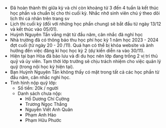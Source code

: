 - Đã hoàn thành thi giữa kỳ và chỉ còn khoảng từ 3 đến 4 tuần là kết thúc học phần và chuẩn bị cho thi cuối kỳ. Nhắc nhở sinh viên chú ý theo dõi lịch thi cá nhân trên trang sv
- Lịch thi cuối kỳ (đối với những học phần chung) sẽ bắt đầu từ ngày 13/12 và kết thúc vào 05/01).
- Huỳnh Nguyên Tấn vắng mặt từ đầu năm, cân nhắc đã nghỉ học
- Nhà trường đã có thông báo thu học phí học kỳ 1 năm học 2023 - 2024 đợt cuối (từ ngày 20 - 20 /11). Quá hạn có thể bị khóa website và ảnh hưởng đến việc đăng kí học học kỳ 2 (dự kiến diễn ra vào 30/11).
- Hiện tại bạn Hòa đã bảo lưu và đi du học nên lớp đang trống 2 vị trí thủ quỹ và ủy viên. Tạm thời lớp trưởng sẽ chịu trách nhiệm cho việc quản lý quỹ (trong nội học kỳ hiện tại).
- Bạn Huỳnh Nguyên Tấn không thấy có mặt trong tất cả các học phần từ đầu năm, cân nhắc nghỉ học.
- Tình hình nộp quỹ lớp: 
	- Số tiền: 20k / người
	- Danh sách chưa nộp: 
		- Hồ Dương Chí Cường
		- Trương Ngọc Thắng
		- Nguyễn Viết Anh Quân
		- Phạm Anh Hào
		- Phạm Hữu Phước
